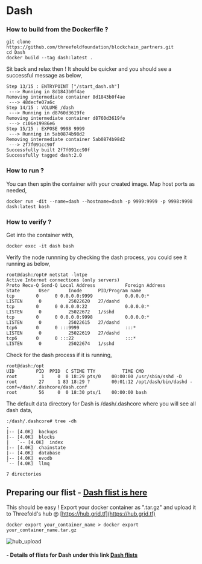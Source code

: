 # Dash

### How to build from the Dockerfile ?

```
git clone https://github.com/threefoldfoundation/blockchain_partners.git
cd Dash
docker build --tag dash:latest .
```
Sit back and relax then ! It should be quicker and you should see a successful message as below,

```
Step 13/15 : ENTRYPOINT ["/start_dash.sh"]
 ---> Running in 8d1843b0f4ae
Removing intermediate container 8d1843b0f4ae
 ---> 48decfe07a6c
Step 14/15 : VOLUME /dash
 ---> Running in d8760d3619fe
Removing intermediate container d8760d3619fe
 ---> c106e19986e6
Step 15/15 : EXPOSE 9998 9999
 ---> Running in 5ab0874b98d2
Removing intermediate container 5ab0874b98d2
 ---> 2f7f091cc90f
Successfully built 2f7f091cc90f
Successfully tagged dash:2.0
```

### How to run ?

You can then spin the container with your created image. Map host ports as needed,

```docker run -dit --name=dash --hostname=dash -p 9999:9999 -p 9998:9998 dash:latest bash```
 
### How to verify ?

Get into the container with,

```docker exec -it dash bash```

Verify the node runnning by checking the dash process, you could see it running as below,

```
root@dash:/opt# netstat -lntpe
Active Internet connections (only servers)
Proto Recv-Q Send-Q Local Address           Foreign Address         State       User       Inode      PID/Program name
tcp        0      0 0.0.0.0:9999            0.0.0.0:*               LISTEN      0          25022620   27/dashd
tcp        0      0 0.0.0.0:22              0.0.0.0:*               LISTEN      0          25022672   1/sshd
tcp        0      0 0.0.0.0:9998            0.0.0.0:*               LISTEN      0          25022615   27/dashd
tcp6       0      0 :::9999                 :::*                    LISTEN      0          25022619   27/dashd
tcp6       0      0 :::22                   :::*                    LISTEN      0          25022674   1/sshd
```

Check for the dash process if it is running,
```
root@dash:/opt
UID        PID  PPID  C STIME TTY          TIME CMD
root         1     0  0 18:29 pts/0    00:00:00 /usr/sbin/sshd -D
root        27     1 83 18:29 ?        00:01:12 /opt/dash/bin/dashd -conf=/dash/.dashcore/dash.conf
root        56     0  0 18:30 pts/1    00:00:00 bash
```

The default data directory for Dash is /dash/.dashcore where you will see all dash data,

```
:/dash/.dashcore# tree -dh
.
|-- [4.0K]  backups
|-- [4.0K]  blocks
|   `-- [4.0K]  index
|-- [4.0K]  chainstate
|-- [4.0K]  database
|-- [4.0K]  evodb
`-- [4.0K]  llmq

7 directories
```
## Preparing our flist - [Dash flist is here](flist.md)

This should be easy ! Export your docker container as ".tar.gz" and upload it to Threefold's hub @ [https://hub.grid.tf](https://hub.grid.tf)

```docker export your_container_name > docker export your_container_name.tar.gz```

![hub_upload](images/upload_hub.jpg)

#### - Details of flists for Dash under this link [Dash flists](flist.md)

